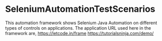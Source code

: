 # SeleniumAutomationTestScenarios

This automation framework shows Selenium Java Automation on different types of controls on applications.
The application URL used here in the framework are,
https://letcode.in/frame 
https://tutorialsninja.com/demo/
